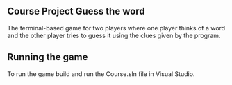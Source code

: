 ## Course Project Guess the word
The terminal-based game for two players where one player thinks of a word 
and the other player tries to guess it using the clues given by the program.

## Running the game
To run the game build and run the Course.sln file in Visual Studio.
